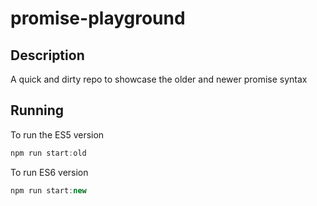 # promise-playground

## Description

A quick and dirty repo to showcase the older and newer promise syntax

## Running

To run the ES5 version
```javascript
npm run start:old
```

To run ES6 version
```javascript
npm run start:new
```

